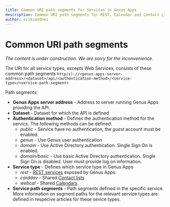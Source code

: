 ```yaml
---
title: Common URI path segments for Services in Genus Apps
description: Common URI path segments for REST, Calendar and Contact Lists services. Description of different path segments in the URI.
author: eriksandnes
---
```

# Common URI path segments

_The content is under construction. We are sorry for the inconvenience._

The URI for all service types, excepts Web Services, consists of these common path segments `http(s)://<genus-apps-server-address>/<dataset>/api/<authentication-method>/<service-type>/<service-path-segment>`

Path segments:
* **Genus Apps server address** - Address to server running Genus Apps providing the API.
* **Dataset** - Dataset for which the API is defined
* **Authentication method** - Defines the authentication method for the servics. The following methods can be defined:
    * _public_ - Service have no authentication, the _guest_ account must be enabled.
    * _genus_ - Use Genus user authentication
    * _domain_ - Use Active Directory authentication. Single Sign On is enabled.
    * _domain/basic_ - Use basic Active Directory authentication. Single Sign On is disabled. User must provide log on information.
* **Service type** - Defines which service type in Genus Apps
    * _rest_ - [REST services](rest-services/index.md) exposed by Genus Apps.
    * _carddav_ - Shared [Contact lists](contact-lists.md)
    * _webcal_ - Shared [Calendars](calendars.md)
* **Service path segments** - Path segments defined in the specific service. More information on segment paths for the relevant service types are defined in respecive articles for these sevice types.


